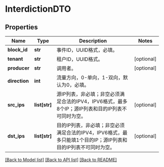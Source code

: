 # InterdictionDTO

## Properties
Name | Type | Description | Notes
------------ | ------------- | ------------- | -------------
**block_id** | **str** | 事件ID，UUID格式，必填。 | 
**tenant** | **str** | 租户ID，UUID格式。 | [optional] 
**producer** | **str** | 调用者。 | [optional] 
**direction** | **int** | 流量方向，0-单向，1-双向，默认为0，必填。 | 
**src_ips** | **list[str]** | 源IP列表，非必填；非空必须满足合法的IPV4，IPV6格式，最多8个IP；源IP列表和目的IP列表不可同时为空。 | [optional] 
**dst_ips** | **list[str]** | 目的IP列表，非必填；非空必须满足合法的IPV4，IPV6格式，最多只能填1个目的IP；源IP列表和目的IP列表不可同时为空。 | [optional] 

[[Back to Model list]](../README.md#documentation-for-models) [[Back to API list]](../README.md#documentation-for-api-endpoints) [[Back to README]](../README.md)


